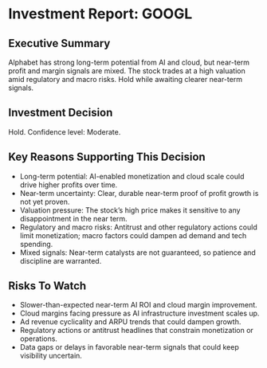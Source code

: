 # Investment Report: GOOGL
## Executive Summary
Alphabet has strong long-term potential from AI and cloud, but near-term profit and margin signals are mixed. The stock trades at a high valuation amid regulatory and macro risks. Hold while awaiting clearer near-term signals.

## Investment Decision
Hold. Confidence level: Moderate.

## Key Reasons Supporting This Decision
- Long-term potential: AI-enabled monetization and cloud scale could drive higher profits over time.
- Near-term uncertainty: Clear, durable near-term proof of profit growth is not yet proven.
- Valuation pressure: The stock’s high price makes it sensitive to any disappointment in the near term.
- Regulatory and macro risks: Antitrust and other regulatory actions could limit monetization; macro factors could dampen ad demand and tech spending.
- Mixed signals: Near-term catalysts are not guaranteed, so patience and discipline are warranted.

## Risks To Watch
- Slower-than-expected near-term AI ROI and cloud margin improvement.
- Cloud margins facing pressure as AI infrastructure investment scales up.
- Ad revenue cyclicality and ARPU trends that could dampen growth.
- Regulatory actions or antitrust headlines that constrain monetization or operations.
- Data gaps or delays in favorable near-term signals that could keep visibility uncertain.